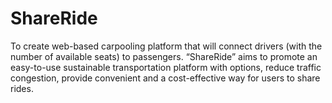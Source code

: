 # ShareRide
To create web-based carpooling platform that will connect drivers (with the number of available seats) to passengers. “ShareRide” aims to promote an easy-to-use sustainable transportation platform with options, reduce traffic congestion, provide convenient and a cost-effective way for users to share rides. 
